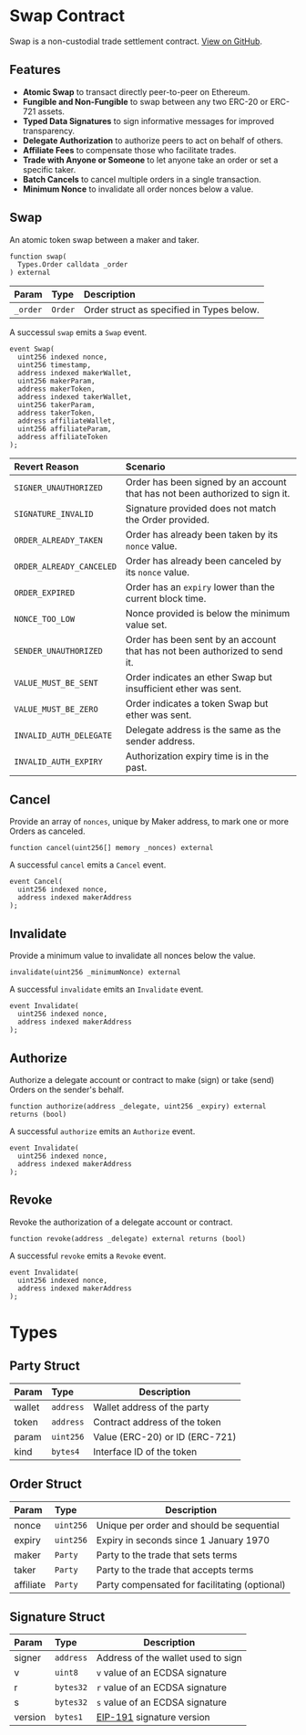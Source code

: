 # Swap Contract

Swap is a non-custodial trade settlement contract. [View on GitHub](https://github.com/airswap/airswap-protocols/tree/master/protocols/swap).

## Features

- **Atomic Swap** to transact directly peer-to-peer on Ethereum.
- **Fungible and Non-Fungible** to swap between any two ERC-20 or ERC-721 assets.
- **Typed Data Signatures** to sign informative messages for improved transparency.
- **Delegate Authorization** to authorize peers to act on behalf of others.
- **Affiliate Fees** to compensate those who facilitate trades.
- **Trade with Anyone or Someone** to let anyone take an order or set a specific taker.
- **Batch Cancels** to cancel multiple orders in a single transaction.
- **Minimum Nonce** to invalidate all order nonces below a value.

## Swap

An atomic token swap between a maker and taker.

```Solidity
function swap(
  Types.Order calldata _order
) external
```

| Param    | Type    | Description                               |
| :------- | :------ | :---------------------------------------- |
| `_order` | `Order` | Order struct as specified in Types below. |

A successul `swap` emits a `Swap` event.

```Solidity
event Swap(
  uint256 indexed nonce,
  uint256 timestamp,
  address indexed makerWallet,
  uint256 makerParam,
  address makerToken,
  address indexed takerWallet,
  uint256 takerParam,
  address takerToken,
  address affiliateWallet,
  uint256 affiliateParam,
  address affiliateToken
);
```

| Revert Reason            | Scenario                                                                     |
| :----------------------- | :--------------------------------------------------------------------------- |
| `SIGNER_UNAUTHORIZED`    | Order has been signed by an account that has not been authorized to sign it. |
| `SIGNATURE_INVALID`      | Signature provided does not match the Order provided.                        |
| `ORDER_ALREADY_TAKEN`    | Order has already been taken by its `nonce` value.                           |
| `ORDER_ALREADY_CANCELED` | Order has already been canceled by its `nonce` value.                        |
| `ORDER_EXPIRED`          | Order has an `expiry` lower than the current block time.                     |
| `NONCE_TOO_LOW`          | Nonce provided is below the minimum value set.                               |
| `SENDER_UNAUTHORIZED`    | Order has been sent by an account that has not been authorized to send it.   |
| `VALUE_MUST_BE_SENT`     | Order indicates an ether Swap but insufficient ether was sent.               |
| `VALUE_MUST_BE_ZERO`     | Order indicates a token Swap but ether was sent.                             |
| `INVALID_AUTH_DELEGATE`  | Delegate address is the same as the sender address.                          |
| `INVALID_AUTH_EXPIRY`    | Authorization expiry time is in the past.                                    |

## Cancel

Provide an array of `nonces`, unique by Maker address, to mark one or more Orders as canceled.

```Solidity
function cancel(uint256[] memory _nonces) external
```

A successful `cancel` emits a `Cancel` event.

```Solidity
event Cancel(
  uint256 indexed nonce,
  address indexed makerAddress
);
```

## Invalidate

Provide a minimum value to invalidate all nonces below the value.

```Solidity
invalidate(uint256 _minimumNonce) external
```

A successful `invalidate` emits an `Invalidate` event.

```Solidity
event Invalidate(
  uint256 indexed nonce,
  address indexed makerAddress
);
```

## Authorize

Authorize a delegate account or contract to make (sign) or take (send) Orders on the sender's behalf.

```Solidity
function authorize(address _delegate, uint256 _expiry) external returns (bool)
```

A successful `authorize` emits an `Authorize` event.

```Solidity
event Invalidate(
  uint256 indexed nonce,
  address indexed makerAddress
);
```

## Revoke

Revoke the authorization of a delegate account or contract.

```Solidity
function revoke(address _delegate) external returns (bool)
```

A successful `revoke` emits a `Revoke` event.

```Solidity
event Invalidate(
  uint256 indexed nonce,
  address indexed makerAddress
);
```

# Types

## Party Struct

| Param  | Type      | Description                    |
| :----- | :-------- | ------------------------------ |
| wallet | `address` | Wallet address of the party    |
| token  | `address` | Contract address of the token  |
| param  | `uint256` | Value (ERC-20) or ID (ERC-721) |
| kind   | `bytes4`  | Interface ID of the token      |

## Order Struct

| Param     | Type      | Description                                   |
| :-------- | :-------- | --------------------------------------------- |
| nonce     | `uint256` | Unique per order and should be sequential     |
| expiry    | `uint256` | Expiry in seconds since 1 January 1970        |
| maker     | `Party`   | Party to the trade that sets terms            |
| taker     | `Party`   | Party to the trade that accepts terms         |
| affiliate | `Party`   | Party compensated for facilitating (optional) |

## Signature Struct

| Param   | Type      | Description                                                                               |
| :------ | :-------- | ----------------------------------------------------------------------------------------- |
| signer  | `address` | Address of the wallet used to sign                                                        |
| v       | `uint8`   | `v` value of an ECDSA signature                                                           |
| r       | `bytes32` | `r` value of an ECDSA signature                                                           |
| s       | `bytes32` | `s` value of an ECDSA signature                                                           |
| version | `bytes1`  | [EIP-191](https://github.com/ethereum/EIPs/blob/master/EIPS/eip-191.md) signature version |
